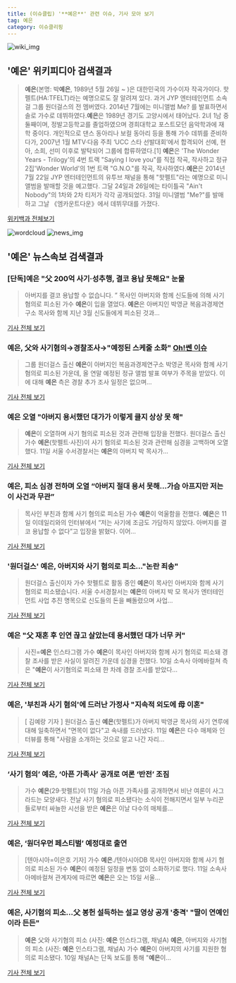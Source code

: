 ```yaml
---
title: (이슈클립) '**예은**' 관련 이슈, 기사 모아 보기
tag: 예은
category: 이슈클리핑
---
```

![wiki_img](https://user-images.githubusercontent.com/42597476/44503234-41136a80-a6d0-11e8-9071-6fc6418eafe4.png)
## **'**예은**'** 위키피디아 검색결과
>**예은**(본명: 박**예은**, 1989년 5월 26일 ~ )은 대한민국의 가수이자 작곡가이다. 핫펠트(HA:TFELT)라는 예명으로도 잘 알려져 있다. 과거 JYP 엔터테인먼트 소속 걸 그룹 원더걸스의 전 멤버였다. 2014년 7월에는 미니앨범 Me? 를 발표하면서 솔로 가수로 데뷔하였다.**예은**은 1989년 경기도 고양시에서 태어났다. 2녀 1남 중 둘째이며, 정발고등학교를 졸업하였으며 경희대학교 포스트모던 음악학과에 재학 중이다. 개인적으로 댄스 동아리나 보컬 동아리 등을 통해 가수 데뷔를 준비하다가, 2007년 1월 MTV·다음 주최 ‘UCC 스타 선발대회’에서 합격되어 선예, 현아, 소희, 선미 이후로 발탁되어 그룹에 합류하였다.[1] **예은**은 'The Wonder Years - Trilogy'의 4번 트랙 "Saying I love you"를 직접 작곡, 작사하고 정규 2집'Wonder World'의 1번 트랙 "G.N.O."를 작곡, 작사하였다.**예은**은 2014년 7월 22일 JYP 엔터테인먼트의 유투브 채널을 통해 "핫펠트"라는 예명으로 미니앨범을 발매할 것을 예고했다. 그달 24일과 26일에는 타이틀곡 "Ain't Nobody"의 1차와 2차 티저가 각각 공개되었다. 31일 미니앨범 "Me?"를 발매하고 그날 《엠카운트다운》에서 데뷔무대를 가졌다.

<a href="https://ko.wikipedia.org/wiki/예은" target="_blank">위키백과 전체보기</a>

![wordcloud](https://s3.ap-northeast-2.amazonaws.com/lyrics101-wordcloud/2018-09-11-1536648073.png)
![news_img](https://user-images.githubusercontent.com/42597476/44507050-1206f400-a6e4-11e8-8d98-7ffbfebb353f.png)
## **'**예은**'** 뉴스속보 검색결과
### [단독]**예은** "父 200억 사기·성추행, 결코 용납 못해요" 눈물

>아버지를 결코 용납할 수 없습니다. ” 목사인 아버지와 함께 신도들에 의해 사기 혐의로 피소된 가수 **예은**이 입을 열었다. **예은**은 아버지인 박영균 복음과경제연구소 목사와 함께 지난 3월 신도들에게 피소된 것과...

<a href="http://starin.edaily.co.kr/news/newspath.asp?newsid=01210326619339136" target="_blank">기사 전체 보기</a>

### **예은**, 父와 사기혐의→경찰조사→"예정된 스케줄 소화" [Oh!쎈 이슈](종합)

> 그룹 원더걸스 출신 **예은**이 아버지인 복음과경제연구소 박영균 목사와 함께 사기 혐의로 피소된 가운데, 올 연말 예정된 정규 앨범 발표 여부가 주목을 받았다. 이에 대해 **예은** 측은 경찰 추가 조사 일정은 없으며...

<a href="http://www.osen.co.kr/article/G1110986793" target="_blank">기사 전체 보기</a>

### **예은** 오열 "아버지 용서했던 대가가 이렇게 클지 상상 못 해"

>**예은**이 오열하며 사기 혐의로 피소된 것과 관련해 입장을 전했다. 원더걸스 출신 가수 **예은**(핫펠트·사진)이 사기 혐의로 피소된 것과 관련해 심경을 고백하며 오열했다. 11일 서울 수서경찰서는 **예은**의 아버지 박 목사가...

<a href="http://www.segye.com/content/html/2018/09/11/20180911003626.html?OutUrl=naver" target="_blank">기사 전체 보기</a>

### **예은**, 피소 심경 전하며 오열 “아버지 절대 용서 못해…가슴 아프지만 저는 이 사건과 무관”

>목사인 부친과 함께 사기 혐의로 피소된 가수 **예은**이 억울함을 전했다. **예은**은 11일 이데일리와의 인터뷰에서 “저는 사기에 조금도 가담하지 않았다. 아버지를 결코 용납할 수 없다”고 입장을 밝혔다. 이어...

<a href="http://sports.khan.co.kr/news/sk_index.html?art_id=201809111243003&sec_id=540101&pt=nv" target="_blank">기사 전체 보기</a>

### '원더걸스' **예은**, 아버지와 사기 혐의로 피소..."논란 죄송"

>원더걸스 출신이자 가수 핫펠트로 활동 중인 **예은**이 목사인 아버지와 함께 사기 혐의로 피소됐습니다. 서울 수서경찰서는 **예은**의 아버지 박 모 목사가 엔터테인먼트 사업 추진 명목으로 신도들의 돈을 빼돌렸으며 사업...

<a href="http://www.ytn.co.kr/_ln/0106_201809111516139609" target="_blank">기사 전체 보기</a>

### **예은** "父 재혼 후 인연 끊고 살았는데 용서했던 대가 너무 커"

>사진=**예은** 인스타그램 가수 **예은**이 목사인 아버지와 함께 사기 혐의로 피소돼 경찰 조사를 받은 사실이 알려진 가운데 심경을 전했다. 10일 소속사 아메바컬쳐 측은 "**예은**이 사기혐의로 피소돼 한 차례 경찰 조사를 받았다...

<a href="http://news20.busan.com/controller/newsController.jsp?newsId=20180911000097" target="_blank">기사 전체 보기</a>

### **예은**, '부친과 사기 혐의'에 드러난 가정사 "지속적 외도에 母 이혼"

>[ 김예랑 기자 ] 원더걸스 출신 **예은**(핫펠트)가 아버지 박영균 목사의 사기 연루에 대해 일축하면서 "면목이 없다"고 속내를 드러냈다. 11일 **예은**은 다수 매체와 인터뷰를 통해 "사람을 소개하는 것으로 알고 나간 자리...

<a href="http://news.hankyung.com/article/201809112578H" target="_blank">기사 전체 보기</a>

### ‘사기 혐의’ **예은**, ‘아픈 가족사’ 공개로 여론 ‘반전’ 조짐

>가수 **예은**(29·핫펠트)이 11일 가슴 아픈 가족사를 공개하면서 비난 여론이 사그라드는 모양새다. 전날 사기 혐의로 피소됐다는 소식이 전해지면서 일부 누리꾼들로부터 싸늘한 시선을 받은 **예은**은 이날 다수의 매체를...

<a href="http://news.donga.com/3/all/20180911/91933081/2" target="_blank">기사 전체 보기</a>

### **예은**, ‘원더우먼 페스티벌’ 예정대로 출연

>[텐아시아=이은호 기자] 가수 **예은**./텐아시아DB 목사인 아버지와 함께 사기 혐의로 피소된 가수 **예은**이 예정된 일정을 변동 없이 소화하기로 했다. 11일 소속사 아메바컬쳐 관계자에 따르면 **예은**은 오는 15일 서울...

<a href="http://www.tenasia.co.kr/archives/1566193" target="_blank">기사 전체 보기</a>

### **예은**, 사기혐의 피소…父 봉헌 설득하는 설교 영상 공개 '충격' "딸이 연예인이라 든든"

>**예은** 父와 사기혐의 피소 (사진: **예은** 인스타그램, 채널A) **예은**, 아버지와 사기혐의 피소 (사진: **예은** 인스타그램, 채널A) 가수 **예은**이 아버지의 사기를 지원한 혐의로 피소됐다. 10일 채널A는 단독 보도를 통해 "**예은**이...

<a href="http://www.jemin.com/news/articleView.html?idxno=538297" target="_blank">기사 전체 보기</a>


